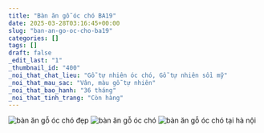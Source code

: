 ```yaml
---
title: "Bàn ăn gỗ óc chó BA19"
date: 2025-03-28T03:16:45+00:00
slug: "ban-an-go-oc-cho-ba19"
categories: []
tags: []
draft: false
_edit_last: "1"
_thumbnail_id: "400"
_noi_that_chat_lieu: "Gỗ tự nhiên óc chó, Gỗ tự nhiên sồi mỹ"
_noi_that_mau_sac: "Vân, màu gỗ tự nhiên"
_noi_that_bao_hanh: "36 tháng"
_noi_that_tinh_trang: "Còn hàng"
---
```

![bàn ăn gỗ óc chó đẹp](/img/ban-an/ba19/ban-an-go-oc-cho-ba19-1.webp)
![bàn ăn gỗ óc chó](/img/ban-an/ba19/ban-an-go-oc-cho-ba19-2.webp)
![bàn ăn gỗ óc chó tại hà nội](/img/ban-an/ba19/ban-an-go-oc-cho-ba19-3.webp)